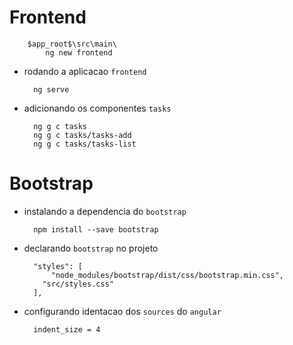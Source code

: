 # Frontend

    
        $app_root$\src\main\
            ng new frontend
            
* rodando a aplicacao ``frontend``

    
        ng serve
        
* adicionando os componentes ``tasks``

    
        ng g c tasks                    
        ng g c tasks/tasks-add                    
        ng g c tasks/tasks-list          
        
# Bootstrap
* instalando a dependencia do ``bootstrap``
    
    
        npm install --save bootstrap
        
* declarando ``bootstrap`` no projeto

    
        "styles": [
            "node_modules/bootstrap/dist/css/bootstrap.min.css",
          "src/styles.css"
        ],  
        
* configurando identacao dos ``sources`` do `angular`

    
        indent_size = 4        
                